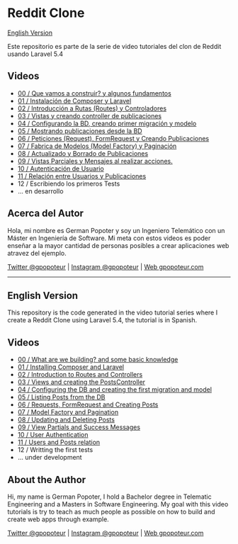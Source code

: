# Reddit Clone

[English Version](#english-version)

Este repositorio es parte de la serie de video tutoriales del clon de Reddit usando Laravel 5.4

## Videos

- [00 / Que vamos a construir? y algunos fundamentos](https://www.youtube.com/watch?v=XrrbV5YO2PY)
- [01 / Instalación de Composer y Laravel](https://www.youtube.com/watch?v=LQdGfYYOlLk)
- [02 / Introducción a Rutas (Routes) y Controladores](https://www.youtube.com/watch?v=lPJEps_cz2M)
- [03 / Vistas y creando controller de publicaciones](https://www.youtube.com/watch?v=j361I__Z9Ew)
- [04 / Configurando la BD, creando primer migración y modelo](https://www.youtube.com/watch?v=kAfhQifkpuc)
- [05 / Mostrando publicaciones desde la BD](https://www.youtube.com/watch?v=3inCf-wKJUI)
- [06 / Peticiones (Request), FormRequest y Creando Publicaciones](https://www.youtube.com/watch?v=rlz8CR7jUAQ)
- [07 / Fabrica de Modelos (Model Factory) y Paginación](https://www.youtube.com/watch?v=rodRr8Df4kM)
- [08 / Actualizado y Borrado de Publicaciones](https://www.youtube.com/watch?v=S2CXFlk6w_o)
- [09 / Vistas Parciales y Mensajes al realizar acciones.](https://www.youtube.com/watch?v=wmD9LsDR6Cg)
- [10 / Autenticación de Usuario](https://www.youtube.com/watch?v=_blNwZTQ-cY&t=2s)
- [11 / Relación entre Usuarios y Publicaciones ](https://www.youtube.com/watch?v=rjCXjNj_YGk)
- 12 / Escribiendo los primeros Tests
- ... en desarrollo

## Acerca del Autor

Hola, mi nombre es German Popoter y soy un Ingeniero Telemático con un Máster en Ingeniería de Software. Mi meta con estos videos es poder enseñar a la mayor cantidad de personas posibles a crear aplicaciones web atravez del ejemplo.

[Twitter @gpopoteur](https://twitter.com/gpopoteur) | [Instagram @gpopoteur](https://instagram.com/gpopoteur) | [Web gpopoteur.com](https://gpopoteur.com)

---

## English Version

This repository is the code generated in the video tutorial series where I create a Reddit Clone using Laravel 5.4, the tutorial is in Spanish.


## Videos

- [00 / What are we building? and some basic knowledge](https://www.youtube.com/watch?v=XrrbV5YO2PY)
- [01 / Installing Composer and Laravel](https://www.youtube.com/watch?v=LQdGfYYOlLk)
- [02 / Introduction to Routes and Controllers](https://www.youtube.com/watch?v=lPJEps_cz2M)
- [03 / Views and creating the PostsController](https://www.youtube.com/watch?v=j361I__Z9Ew)
- [04 / Configuring the DB and creating the first migration and model](https://www.youtube.com/watch?v=kAfhQifkpuc)
- [05 / Listing Posts from the DB](https://www.youtube.com/watch?v=3inCf-wKJUI)
- [06 / Requests, FormRequest and Creating Posts](https://www.youtube.com/watch?v=rlz8CR7jUAQ)
- [07 / Model Factory and Pagination](https://www.youtube.com/watch?v=rodRr8Df4kM)
- [08 / Updating and Deleting Posts](https://www.youtube.com/watch?v=S2CXFlk6w_o)
- [09 / View Partials and Success Messages](https://www.youtube.com/watch?v=wmD9LsDR6Cg)
- [10 / User Authentication](https://www.youtube.com/watch?v=_blNwZTQ-cY&t=2s)
- [11 / Users and Posts relation ](https://www.youtube.com/watch?v=rjCXjNj_YGk)
- 12 / Writting the first tests
- ... under development

## About the Author

Hi, my name is German Popoter, I hold a Bachelor degree in Telematic Engineering and a Masters in Software Engineering. My goal with this video tutorials is try to teach as much people as possible on how to build and create web apps through example.


[Twitter @gpopoteur](https://twitter.com/gpopoteur) | [Instagram @gpopoteur](https://instagram.com/gpopoteur) | [Web gpopoteur.com](https://gpopoteur.com)